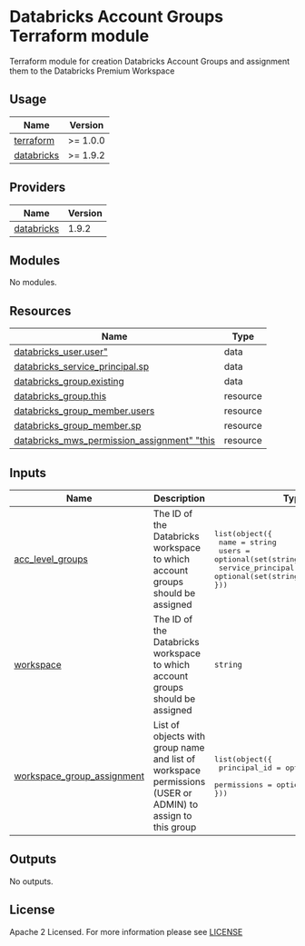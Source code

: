 # Databricks Account Groups Terraform module
Terraform module for creation Databricks Account Groups and assignment them to the Databricks Premium Workspace

## Usage


| Name                                                                         | Version  |
| ---------------------------------------------------------------------------- | -------- |
| <a name="requirement_terraform"></a> [terraform](#requirement\_terraform)    | >= 1.0.0 |
| <a name="requirement_databricks"></a> [databricks](#requirement\_databricks) | >= 1.9.2 |

## Providers

| Name                                                                   | Version |
| ---------------------------------------------------------------------- | ------- |
| <a name="provider_databricks"></a> [databricks](#provider\_databricks) | 1.9.2   |

## Modules

No modules.

## Resources

| Name                                                                                                                                                         | Type     |
| ------------------------------------------------------------------------------------------------------------------------------------------------------------ | -------- |
| [databricks_user.user"](https://registry.terraform.io/providers/databricks/databricks/latest/docs/resources/sql_global_config)                               | data     |
| [databricks_service_principal.sp](https://registry.terraform.io/providers/databricks/databricks/latest/docs/data-sources/service_principal)                  | data     |
| [databricks_group.existing](https://registry.terraform.io/providers/databricks/databricks/latest/docs/data-sources/group)                                    | data     |
| [databricks_group.this](https://registry.terraform.io/providers/databricks/databricks/latest/docs/resources/group)                                           | resource |
| [databricks_group_member.users](https://registry.terraform.io/providers/databricks/databricks/latest/docs/resources/group_member)                            | resource |
| [databricks_group_member.sp](https://registry.terraform.io/providers/databricks/databricks/latest/docs/resources/group_member)                               | resource |
| [databricks_mws_permission_assignment" "this](https://registry.terraform.io/providers/databricks/databricks/latest/docs/resources/mws_permission_assignment) | resource |

## Inputs

| Name                                                                                                                 | Description                                                                                               | Type                                                                                                                                                          | Default | Required |
| -------------------------------------------------------------------------------------------------------------------- | --------------------------------------------------------------------------------------------------------- | ------------------------------------------------------------------------------------------------------------------------------------------------------------- | ------- | :------: |
| <a name="input_acc_level_groups"></a> [acc\_level\_groups](#input\_acc\_level\_groups)                               | The ID of the Databricks workspace to which account groups should be assigned                             | <pre>list(object({<br>  name              = string<br>  users             = optional(set(string))<br>  service_principal = optional(set(string))<br>}))</pre> | []      |    no    |
| <a name="input_workspace"></a> [workspace](#input\_workspace)                                                        | The ID of the Databricks workspace to which account groups should be assigned                             | `string`                                                                                                                                                      | "null"  |    no    |
| <a name="input_workspace_group_assignment"></a> [workspace\_group\_assignment](#input\_workspace\_group\_assignment) | List of objects with group name and list of workspace permissions (USER or ADMIN) to assign to this group | <pre>list(object({<br>  principal_id = optional(string),<br>  permissions  = optional(list(string))<br>}))</pre>                                              | []      |    no    |

## Outputs

No outputs.
<!-- END_TF_DOCS -->
## License

Apache 2 Licensed. For more information please see [LICENSE](https://github.com/data-platform-hq/terraform-databricks-databricks-account-groups/blob/main/LICENSE)
